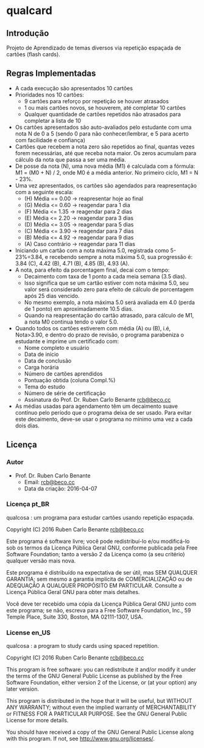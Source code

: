 # qualcard #

## Introdução ##

Projeto de Aprendizado de temas diversos via repetição espaçada de cartões (flash cards).

## Regras Implementadas ##

* A cada execução são apresentados 10 cartões
* Prioridades nos 10 cartões:
    - 9 cartões para reforço por repetição se houver atrasados
    - 1 ou mais cartões novos, se houverem, até completar 10 cartões
    - Qualquer quantidade de cartões repetidos não atrasados para completar a lista de 10
* Os cartões apresentados são auto-avaliados pelo estudante com uma nota N de 0 a 5 (sendo 0 para não conhecer/lembrar, e 5 para acerto com facilidade e confiança)
* Cartões que recebem a nota zero são repetidos ao final, quantas vezes forem necessárias, até que receba nota maior. Os zeros acumulam para cálculo da nota que passa a ser uma média.
* De posse da nota (N), uma nova média (M1) é calculada com a fórmula: M1 = (M0 + N) / 2, onde M0 é a média anterior. No primeiro ciclo, M1 = N - 23%.
* Uma vez apresentados, os cartões são agendados para reapresentação com a seguinte escala:
    - (H) Média == 0.00   -> reapresentar hoje ao final
    - (G) Média <= 0.60   -> reagendar para  1 dia
    - (F) Média <= 1.35   -> reagendar para  2 dias
    - (E) Média <= 2.20   -> reagendar para  3 dias
    - (D) Média <= 3.05   -> reagendar para  5 dias
    - (C) Média <= 3.90   -> reagendar para  7 dias
    - (B) Média <= 4.92   -> reagendar para  9 dias
    - (A) Caso contrário  -> reagendar para 11 dias
* Iniciando um cartão com a nota máxima 5.0, registrada como 5-23%=3.84, e recebendo sempre a nota máxima 5.0, sua progressão é: 3.84 (C), 4.42 (B), 4.71 (B), 4.85 (B), 4.93 (A).
* A nota, para efeito da porcentagem final, decai com o tempo:
    - Decaimento com taxa de 1 ponto a cada meia semana (3.5 dias).
    - Isso significa que se um cartão estiver com nota máxima 5.0, seu valor será considerado zero para efeito de cálculo de porcentagem após 25 dias vencido.
    - No mesmo exemplo, a nota máxima 5.0 será avaliada em 4.0 (perda de 1 ponto) em aproximadamente 10.5 dias.
    - Quando na reapresentação do cartão atrasado, para cálculo de M1, a nota M0 continua tendo o valor 5.0.
* Quando todos os cartões estiverem com média (A) ou (B), i.é, Nota>3.90, e dentro do prazo de revisão, o programa parabeniza o estudante e imprime um certificado com:
    - Nome completo e usuário
    - Data de início
    - Data de conclusão
    - Carga horária
    - Número de cartões aprendidos
    - Pontuação obtida (coluna Compl.%)
    - Tema do estudo
    - Número de série de certificação
    - Assinatura do Prof. Dr. Ruben Carlo Benante <rcb@beco.cc>
* As médias usadas para agendamento têm um decaimento suave contínuo pelo período que o programa deixa de ser usado. Para evitar este decaimento, deve-se usar o programa no mínimo uma vez a cada dois dias.

## Licença ##

### Autor ###

* Prof. Dr. Ruben Carlo Benante
    - Email: <rcb@beco.cc>
    - Data da criação: 2016-04-07

### Licença pt\_BR ###

qualcosa : um programa para estudar cartões usando repetição espaçada.

Copyright (C) 2016 Ruben Carlo Benante <rcb@beco.cc>

Este programa é software livre; você pode redistribuí-lo e/ou
modificá-lo sob os termos da Licença Pública Geral GNU, conforme
publicada pela Free Software Foundation; tanto a versão 2 da
Licença como (a seu critério) qualquer versão mais nova.

Este programa é distribuído na expectativa de ser útil, mas SEM
QUALQUER GARANTIA; sem mesmo a garantia implícita de
COMERCIALIZAÇÃO ou de ADEQUAÇÃO A QUALQUER PROPÓSITO EM
PARTICULAR. Consulte a Licença Pública Geral GNU para obter mais
detalhes.

Você deve ter recebido uma cópia da Licença Pública Geral GNU
junto com este programa; se não, escreva para a Free Software
Foundation, Inc., 59 Temple Place, Suite 330, Boston, MA
02111-1307, USA.

### License en\_US ###

qualcosa : a program to study cards using spaced repetition.

Copyright (C) 2016 Ruben Carlo Benante <rcb@beco.cc>

This program is free software: you can redistribute it and/or modify
it under the terms of the GNU General Public License as published by
the Free Software Foundation, either version 2 of the License, or
(at your option) any later version.

This program is distributed in the hope that it will be useful,
but WITHOUT ANY WARRANTY; without even the implied warranty of
MERCHANTABILITY or FITNESS FOR A PARTICULAR PURPOSE.  See the
GNU General Public License for more details.

You should have received a copy of the GNU General Public License
along with this program.  If not, see <http://www.gnu.org/licenses/>.

